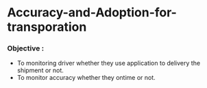 # Accuracy-and-Adoption-for-transporation

### Objective :
- To monitoring driver whether they use application to delivery the shipment or not.
- To monitor accuracy whether they ontime or not.

